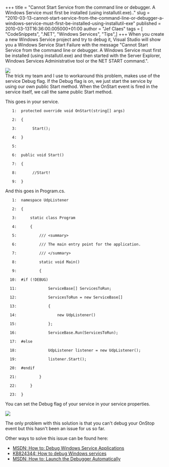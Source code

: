 +++
title = "Cannot Start Service from the command line or debugger. A Windows Service must first be installed (using installutil.exe).."
slug = "2010-03-13-cannot-start-service-from-the-command-line-or-debugger-a-windows-service-must-first-be-installed-using-installutil-exe"
published = 2010-03-13T16:36:00.005000+01:00
author = "Jef Claes"
tags = [ "CodeSnippets", ".NET", "Windows Services", "Tips",]
+++
When you create a new Windows Service project and try to debug it,
Visual Studio will show you a Windows Service Start Failure with the
message "Cannot Start Service from the command line or debugger. A
Windows Service must first be installed (using installutil.exe) and then
started with the Server Explorer, Windows Services Administrative tool
or the NET START command.".  
  
[![](/post/images/thumbnails/2010-03-13-cannot-start-service-from-the-command-line-or-debugger-a-windows-service-must-first-be-installed-using-installutil-exe-serviceError.JPG)](/post/images/2010-03-13-cannot-start-service-from-the-command-line-or-debugger-a-windows-service-must-first-be-installed-using-installutil-exe-serviceError.JPG)  
The trick my team and I use to workaround this problem, makes use of the
service Debug flag. If the Debug flag is on, we just start the service
by using our own public Start method. When the OnStart event is fired in
the service itself, we call the same public Start method.  
  
This goes in your service.  

  

       1:  protected override void OnStart(string[] args)

       2:  {

       3:       Start();

       4:  }

       5:       

       6:  public void Start()

       7:  {

       8:       //Start!

       9:  }

  
  
And this goes in Program.cs.  

  

       1:  namespace UdpListener

       2:  {

       3:      static class Program

       4:      {

       5:          /// <summary>

       6:          /// The main entry point for the application.

       7:          /// </summary>

       8:          static void Main()

       9:          {

      10:  #if (!DEBUG)

      11:              ServiceBase[] ServicesToRun;

      12:              ServicesToRun = new ServiceBase[] 

      13:              { 

      14:                  new UdpListener() 

      15:              };

      16:              ServiceBase.Run(ServicesToRun);

      17:  #else

      18:              UdpListener listener = new UdpListener();

      19:              listener.Start();

      20:  #endif           

      21:          }

      22:      }

      23:  }

  
You can set the Debug flag of your service in your service properties.  
  
[![](/post/images/thumbnails/2010-03-13-cannot-start-service-from-the-command-line-or-debugger-a-windows-service-must-first-be-installed-using-installutil-exe-debug.JPG)](/post/images/2010-03-13-cannot-start-service-from-the-command-line-or-debugger-a-windows-service-must-first-be-installed-using-installutil-exe-debug.JPG)  
  
The only problem with this solution is that you can't debug your OnStop
event but this hasn't been an issue for us so far.  
  
Other ways to solve this issue can be found here:  
- [MSDN: How to: Debug Windows Service
Applications](http://msdn.microsoft.com/en-us/library/7a50syb3.aspx)  
- [KB824344: How to debug Windows
services](http://support.microsoft.com/kb/824344)  
- [MSDN: How to: Launch the Debugger
Automatically](http://msdn.microsoft.com/en-us/library/a329t4ed.aspx)
